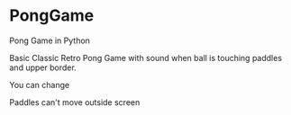 # PongGame
Pong Game in Python


Basic Classic Retro Pong Game with sound when ball is touching paddles and upper border.

You can change

Paddles can't move outside screen
